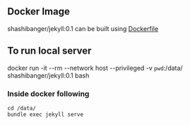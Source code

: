 
## Docker Image
shashibanger/jekyll:0.1 can be built using [Dockerfile](https://github.com/shashi-banger/usefull_dockers/blob/master/jekyll/Dockerfile)

## To run local server
docker run -it --rm --network host --privileged -v `pwd`:/data/ shashibanger/jekyll:0.1 bash

### Inside docker following

```
cd /data/
bundle exec jekyll serve
```
